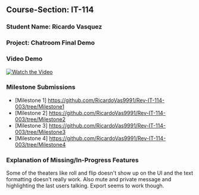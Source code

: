 ## Course-Section: IT-114
### Student Name: Ricardo Vasquez
### Project: Chatroom Final Demo

### Video Demo
[![Watch the Video](https://www.youtube.com/watch?v=YaPLG4HTkyI)](https://youtu.be/YaPLG4HTkyI)

### Milestone Submissions
- [Milestone 1] https://github.com/RicardoVas9991/Rev-IT-114-003/tree/Milestone1
- [Milestone 2] https://github.com/RicardoVas9991/Rev-IT-114-003/tree/Milestone2
- [Milestone 3] https://github.com/RicardoVas9991/Rev-IT-114-003/tree/Milestone3
- [Milestone 4] https://github.com/RicardoVas9991/Rev-IT-114-003/tree/Milestone4

### Explanation of Missing/In-Progress Features
Some of the theaters like roll and flip doesn't show up on the UI and the text formatting doesn't really work. Also mute and private message and highlighting the last users talking.
Export seems to work though.
